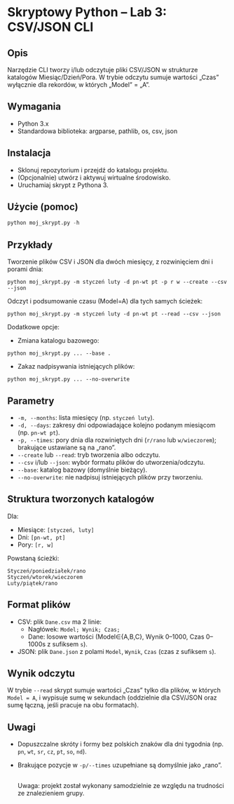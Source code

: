 # Skryptowy Python – Lab 3: CSV/JSON CLI


## Opis
Narzędzie CLI tworzy i/lub odczytuje pliki CSV/JSON w strukturze katalogów Miesiąc/Dzień/Pora. W trybie odczytu sumuje wartości „Czas” wyłącznie dla rekordów, w których „Model” = „A”.

## Wymagania
- Python 3.x
- Standardowa biblioteka: argparse, pathlib, os, csv, json

## Instalacja
- Sklonuj repozytorium i przejdź do katalogu projektu.
- (Opcjonalnie) utwórz i aktywuj wirtualne środowisko.
- Uruchamiaj skrypt z Pythona 3.

## Użycie (pomoc)
``` Python 
python moj_skrypt.py -h
```

## Przykłady
Tworzenie plików CSV i JSON dla dwóch miesięcy, z rozwinięciem dni i porami dnia:
```
python moj_skrypt.py -m styczeń luty -d pn-wt pt -p r w --create --csv --json

```
Odczyt i podsumowanie czasu (Model=A) dla tych samych ścieżek:
``` 
python moj_skrypt.py -m styczeń luty -d pn-wt pt --read --csv --json

```

Dodatkowe opcje:
- Zmiana katalogu bazowego:
```
python moj_skrypt.py ... --base .

```
- Zakaz nadpisywania istniejących plików:

```
python moj_skrypt.py ... --no-overwrite

```

## Parametry
- `-m, --months`: lista miesięcy (np. `styczeń luty`).
- `-d, --days`: zakresy dni odpowiadające kolejno podanym miesiącom (np. `pn-wt pt`).
- `-p, --times`: pory dnia dla rozwiniętych dni (`r/rano` lub `w/wieczorem`); brakujące ustawiane są na „rano”.
- `--create` lub `--read`: tryb tworzenia albo odczytu.
- `--csv` i/lub `--json`: wybór formatu plików do utworzenia/odczytu.
- `--base`: katalog bazowy (domyślnie bieżący).
- `--no-overwrite`: nie nadpisuj istniejących plików przy tworzeniu.

## Struktura tworzonych katalogów
Dla:
- Miesiące: `[styczeń, luty]`
- Dni: `[pn-wt, pt]`
- Pory: `[r, w]`

Powstaną ścieżki:
```
Styczeń/poniedziałek/rano
Styczeń/wtorek/wieczorem
Luty/piątek/rano
```

## Format plików
- CSV: plik `Dane.csv` ma 2 linie:
  - Nagłówek: `Model; Wynik; Czas;`
  - Dane: losowe wartości (Model∈{A,B,C}, Wynik 0–1000, Czas 0–1000s z sufiksem `s`).
- JSON: plik `Dane.json` z polami `Model`, `Wynik`, `Czas` (czas z sufiksem `s`).

## Wynik odczytu
W trybie `--read` skrypt sumuje wartości „Czas” tylko dla plików, w których `Model = A`, i wypisuje sumę w sekundach (oddzielnie dla CSV/JSON oraz sumę łączną, jeśli pracuje na obu formatach).

## Uwagi
- Dopuszczalne skróty i formy bez polskich znaków dla dni tygodnia (np. `pn`, `wt`, `sr`, `cz`, `pt`, `so`, `nd`).
- Brakujące pozycje w `-p/--times` uzupełniane są domyślnie jako „rano”.
  
  ##
  Uwaga: projekt został wykonany samodzielnie ze względu na trudności ze znalezieniem grupy.

